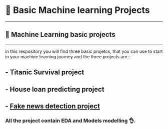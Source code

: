 # 🤖 Basic Machine learning Projects

***

## 📝 Machine Learning basic projects

***

in this respository you will find three basic projetcs, that you can use to start in your machine learning journey
and the three projects are :

  ## - Titanic Survival project
  ## - House loan predicting project
  ## - [Fake news detection project](https://github.com/BouzCS/ML_basic_projects/tree/main/Fake%20News%20Detection)
  
### All the project contain EDA and Models modelling 👌.
